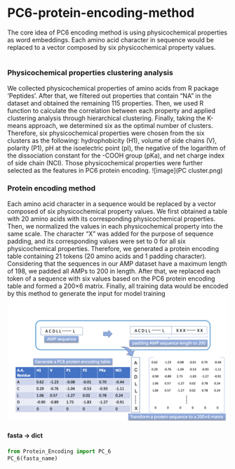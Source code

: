 # PC6-protein-encoding-method
The core idea of PC6 encoding method is using physicochemical properties as word embeddings. Each amino acid character in sequence would be replaced to a vector composed by six physicochemical property values.

# 
### Physicochemical properties clustering analysis
We collected physicochemical properties of amino acids from R package ‘Peptides’. After that, we filtered out properties that contain “NA” in the dataset and obtained the remaining 115 properties. Then, we used R function to calculate the correlation between each property and applied clustering analysis through hierarchical clustering. Finally, taking the K-means approach, we determined six as the optimal number of clusters. Therefore, six physicochemical properties were chosen from the six clusters as the following: hydrophobicity (H1), volume of side chains (V), polarity (P1), pH at the isoelectric point (pl), the negative of the logarithm of the dissociation constant for the -COOH group (pKa), and net charge index of side chain (NCI). Those physicochemical properties were further selected as the features in PC6 protein encoding. 
![image](PC cluster.png)

### Protein encoding method
Each amino acid character in a sequence would be replaced by a vector composed of six physicochemical property values. We first obtained a table with 20 amino acids with its corresponding physicochemical properties. Then, we normalized the values in each physicochemical property into the same scale. The character “X” was added for the purpose of sequence padding, and its corresponding values were set to 0 for all six physicochemical properties. Therefore, we generated a protein encoding table containing 21 tokens (20 amino acids and 1 padding character). Considering that the sequences in our AMP dataset have a maximum length of 198, we padded all AMPs to 200 in length. After that, we replaced each token of a sequence with six values based on the PC6 protein encoding table and formed a 200×6 matrix. Finally, all training data would be encoded by this method to generate the input for model training
![image](PC_6.png)


#### fasta -> dict
```python
from Protein_Encoding import PC_6
PC_6(fasta_name)
```

